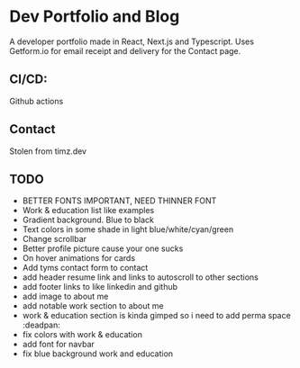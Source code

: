 # Dev Portfolio and Blog

A developer portfolio made in React, Next.js and Typescript. 
Uses Getform.io for email receipt and delivery for the Contact page.

## CI/CD:
Github actions 

## Contact
Stolen from timz.dev

## TODO
 * BETTER FONTS IMPORTANT, NEED THINNER FONT
 * Work & education list like examples
 * Gradient background. Blue to black
 * Text colors in some shade in light blue/white/cyan/green
 * Change scrollbar
 * Better profile picture cause your one sucks 
 * On hover animations for cards
 * Add tyms contact form to contact
 * add header resume link and links to autoscroll to other sections
 * add footer links to like linkedin and github
 * add image to about me
 * add notable work section to about me
 * work & education section is kinda gimped so i need to add perma space :deadpan:
 * fix colors with work & education
 * add font for navbar
 * fix blue background work and education
